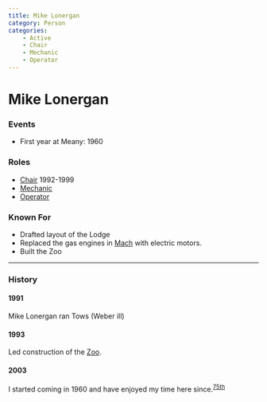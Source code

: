 ```yaml
---
title: Mike Lonergan
category: Person
categories:
    - Active
    - Chair
    - Mechanic
    - Operator
---
```

# Mike Lonergan
### Events
- First year at Meany: 1960

### Roles
- [Chair](Chair) 1992-1999
- [Mechanic](Mechanic)
- [Operator](Operator)

### Known For
- Drafted layout of the Lodge
- Replaced the gas engines in [Mach](Mach) with electric motors.
- Built the Zoo

---
### History
#### 1991

Mike Lonergan ran Tows (Weber ill)

#### 1993

Led construction of the [Zoo](Zoo).

#### 2003

I started coming in 1960 and have enjoyed my time here since.<sup>[75th][]</sup>


[75th]: Anniversary#75th